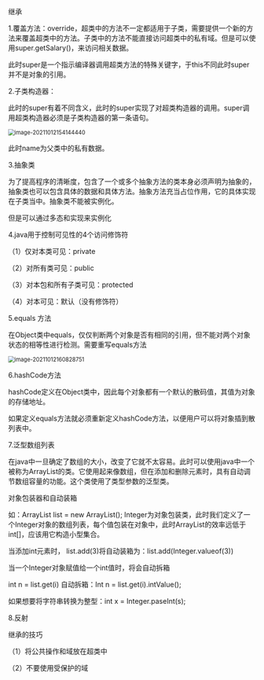 继承

1.覆盖方法：override，超类中的方法不一定都适用于子类，需要提供一个新的方法来覆盖超类中的方法。子类中的方法不能直接访问超类中的私有域。但是可以使用super.getSalary()，来访问相关数据。

   此时super是一个指示编译器调用超类方法的特殊关键字，于this不同此时super并不是对象的引用。



2.子类构造器：

此时的super有着不同含义，此时的super实现了对超类构造器的调用。super调用超类构造器必须是子类构造器的第一条语句。

<img src="C:\Users\a8613\AppData\Roaming\Typora\typora-user-images\image-20211012154144440.png" alt="image-20211012154144440" style="zoom:80%;" />

此时name为父类中的私有数据。



3.抽象类

为了提高程序的清晰度，包含了一个或多个抽象方法的类本身必须声明为抽象的，抽象类也可以包含具体的数据和具体方法。抽象方法充当占位作用，它的具体实现在子类当中。抽象类不能被实例化。

但是可以通过多态和实现来实例化

4.java用于控制可见性的4个访问修饰符

（1）仅对本类可见：private

（2）对所有类可见：public

（3）对本包和所有子类可见：protected

（4）对本可见：默认（没有修饰符）



5.equals 方法

在Object类中equals，仅仅判断两个对象是否有相同的引用，但不能对两个对象状态的相等性进行检测。需要重写equals方法

<img src="C:\Users\a8613\AppData\Roaming\Typora\typora-user-images\image-20211012160828751.png" alt="image-20211012160828751" style="zoom:80%;" />

  

6.hashCode方法

   hashCode定义在Object类中，因此每个对象都有一个默认的散码值，其值为对象的存储地址。

如果定义equals方法就必须重新定义hashCode方法，以便用户可以将对象插到散列表中。



7.泛型数组列表

在java中一旦确定了数组的大小，改变了它就不太容易。此时可以使用java中一个被称为ArrayList的类。它使用起来像数组，但在添加和删除元素时，具有自动调节数组容量的功能。这个类使用了类型参数的泛型类。

对象包装器和自动装箱

如：ArrayList<Integer> list = new ArrayList();  Integer为对象包装类，此时我们定义了一个Integer对象的数组列表，每个值包装在对象中，此时ArrayList<Integer>的效率远低于int[]，应该用它构造小型集合。

当添加int元素时， list.add(3)将自动装箱为：list.add(Integer.valueof(3))

当一个Integer对象赋值给一个int值时，将会自动拆箱

int n = list.get(i) 自动拆箱：Int  n = list.get(i).intValue();

如果想要将字符串转换为整型：int x = Integer.paseInt(s);



8.反射



继承的技巧

（1）将公共操作和域放在超类中

（2）不要使用受保护的域







